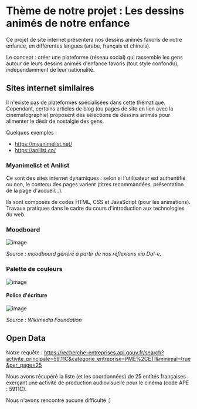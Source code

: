 # **Thème de notre projet : Les dessins animés de notre enfance**

Ce projet de site internet présentera nos dessins animés favoris de notre enfance, en différentes langues (arabe, français et chinois). 

Le concept : créer une plateforme (réseau social) qui rassemble les gens autour de leurs dessins animés d'enfance favoris (tout style confondu), indépendamment de leur nationalité.

## **Sites internet similaires**

Il n'existe pas de plateformes spécialisées dans cette thématique. Cependant, certains articles de blog (ou pages de site en lien avec la cinématographie) proposent des sélections de dessins animés pour alimenter le désir de nostalgie des gens.

Quelques exemples :
- https://myanimelist.net/
- https://anilist.co/

### Myanimelist et Anilist

Ce sont des sites internet dynamiques : selon si l'utilisateur est authentifié ou non, le contenu des pages varient (titres recommandées, présentation de la page d'accueil...).

Ils sont composés de codes HTML, CSS et JavaScript (pour les animations).
Travaux pratiques dans le cadre du cours d'introduction aux technologies du web.

### Moodboard
![image](https://github.com/user-attachments/assets/ec1ec72d-056f-495c-aca8-9a410bff8d16)

_Source : moodboard généré à partir de nos réflexions via Dal-e._

### Palette de couleurs

![image](https://github.com/user-attachments/assets/d2573aca-1d5a-46f3-b1ec-8409b439be47)

#### Police d'écriture

![image](https://github.com/user-attachments/assets/1c5d4363-9635-46e1-bee2-8fb1abc1722b)

_Source : Wikimedia Foundation_

## Open Data

Notre requête :
https://recherche-entreprises.api.gouv.fr/search?activite_principale=59.11C&categorie_entreprise=PME%2CETI&minimal=true&per_page=25

Nous avons récupéré la liste (et les coordonnées) de 25 entités françaises exerçant une activité de production audiovisuelle pour le cinéma (code APE : 5911C).

Nous n'avons rencontré aucune difficulté :)

